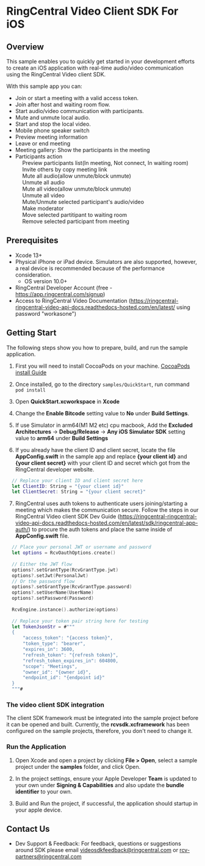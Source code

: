 # RingCentral Video Client SDK For iOS

## Overview

This sample enables you to quickly get started in your development efforts to create an iOS application with real-time audio/video communication using the RingCentral Video client SDK.

With this sample app you can:

- Join or start a meeting with a valid access token.
- Join after host and waiting room flow.
- Start audio/video communication with participants.
- Mute and unmute local audio.
- Start and stop the local video.
- Mobile phone speaker switch
- Preview meeting information
- Leave or end meeting
- Meeting gallery: Show the participants in the meeting
- Participants action  
&emsp; Preview participants list(In meeting, Not connect, In waiting room)  
&emsp; Invite others by copy meeting link  
&emsp; Mute all audio(allow unmute/block unmute)  
&emsp; Unmute all audio  
&emsp; Mute all video(allow unmute/block unmute)  
&emsp; Unmute all video  
&emsp; Mute/Unmute selected participant's audio/video  
&emsp; Make moderator  
&emsp; Move selected partitipant to waiting room  
&emsp; Remove selected participant from meeting


## Prerequisites

- Xcode 13+
- Physical iPhone or iPad device. Simulators are also supported, however, a real device is recommended because of the performance consideration.
    - OS version 10.0+
- RingCentral Developer Account (free - https://app.ringcentral.com/signup)
- Access to RingCentral Video Documentation (https://ringcentral-ringcentral-video-api-docs.readthedocs-hosted.com/en/latest/ using password "workasone")

## Getting Start

The following steps show you how to prepare, build, and run the sample application.

1. First you will need to install CocoaPods on your machine.
   [CocoaPods install Guide](https://cocoapods.org)

2. Once installed, go to the directory `samples/QuickStart`, run command
   `pod install`
   
3. Open **QuickStart.xcworkspace** in **Xcode**

4. Change the **Enable Bitcode** setting value to **No** under **Build Settings**.

5. If use Simulator in arm64(M1 M2 etc) cpu macbook, Add the **Excluded Architectures** -> **Debug/Release** -> **Any iOS Simulator SDK**  setting value to **arm64** under **Build Settings**

6. If you already have the client ID and client secret, locate the file **AppConfig.swift** in the sample app and replace **{your client id}** and **{your client secret}** with your client ID and secret which got from the RingCentral developer website.

  ```swift
    // Replace your client ID and client secret here
    let ClientID: String = "{your client id}"
    let ClientSecret: String = "{your client secret}"
  ```

7. RingCentral uses auth tokens to authenticate users joining/starting a meeting which makes the communication secure. Follow the steps in our RingCentral Video client SDK Dev Guide (https://ringcentral-ringcentral-video-api-docs.readthedocs-hosted.com/en/latest/sdk/ringcentral-app-auth/) to procure the auth tokens and place the same inside of **AppConfig.swift** file.

  ```swift
    // Place your personal JWT or username and password
    let options = RcvOauthOptions.create()
    
    // Either the JWT flow
    options?.setGrantType(RcvGrantType.jwt)
    options?.setJwt(PersonalJwt)
    // Or the password flow
    options?.setGrantType(RcvGrantType.password)
    options?.setUserName(UserName)
    options?.setPassword(Password)
    
    RcvEngine.instance().authorize(options)
    
    // Replace your token pair string here for testing
    let TokenJsonStr = #"""
    {
        "access_token": "{access token}",
        "token_type": "bearer",
        "expires_in": 3600,
        "refresh_token": "{refresh token}",
        "refresh_token_expires_in": 604800,
        "scope": "Meetings",
        "owner_id": "{owner id}",
        "endpoint_id": "{endpoint id}"
    }
    """#
  ```

### The video client SDK integration

The client SDK framework must be integrated into the sample project before it can be opened and built. Currently, the **rcvsdk.xcframework** has been configured on the sample projects, therefore, you don't need to change it.

### Run the Application

1. Open Xcode and open a project by clicking **File > Open**, select a sample project under the **samples** folder, and click Open.

2. In the project settings, ensure your Apple Developer **Team** is updated to your own under **Signing & Capabilities** and also update the **bundle identifier** to your own.

3. Build and Run the project, if successful, the application should startup in your apple device.

## Contact Us

- Dev Support & Feedback: For feedback, questions or suggestions around SDK please email videosdkfeedback@ringcentral.com or rcv-partners@ringcentral.com
